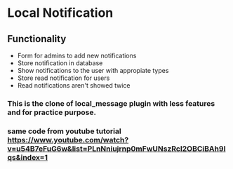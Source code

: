# Local Notification

## Functionality

- Form for admins to add new notifications
- Store notification in database
- Show notifications to the user with appropiate types
- Store read notification for users
- Read notifications aren't showed twice

### This is the clone of local_message plugin with less features and for practice purpose.

### same code from youtube tutorial https://www.youtube.com/watch?v=u54B7eFuG6w&list=PLnNniujrnp0mFwUNszRcI2OBCiBAh9Iqs&index=1
